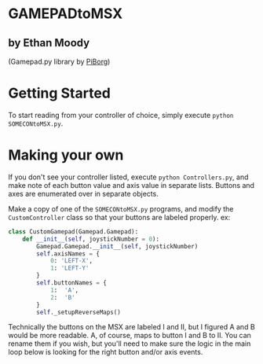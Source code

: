 # GAMEPADtoMSX
## by Ethan Moody
(Gamepad.py library by [PiBorg](https://github.com/PiBorg))

# Getting Started

To start reading from your controller of choice, simply execute `python SOMECONtoMSX.py`.

# Making your own
If you don't see your controller listed, execute `python Controllers.py`, and make note of each button value and axis value in separate lists. Buttons and axes are enumerated over in separate objects.

Make a copy of one of the `SOMECONtoMSX.py` programs, and modify the `CustomController` class so that your buttons are labeled properly. ex:

```python
class CustomGamepad(Gamepad.Gamepad):
    def __init__(self, joystickNumber = 0):
        Gamepad.Gamepad.__init__(self, joystickNumber)
        self.axisNames = {
            0: 'LEFT-X',
            1: 'LEFT-Y'
        }
        self.buttonNames = {
            1:  'A',
            2:  'B'
        }
        self._setupReverseMaps()
```

Technically the buttons on the MSX are labeled I and II, but I figured A and B would be more readable. A, of course, maps to button I and B to II. You can rename them if you wish, but you'll need to make sure the logic in the main loop below is looking for the right button and/or axis events.

